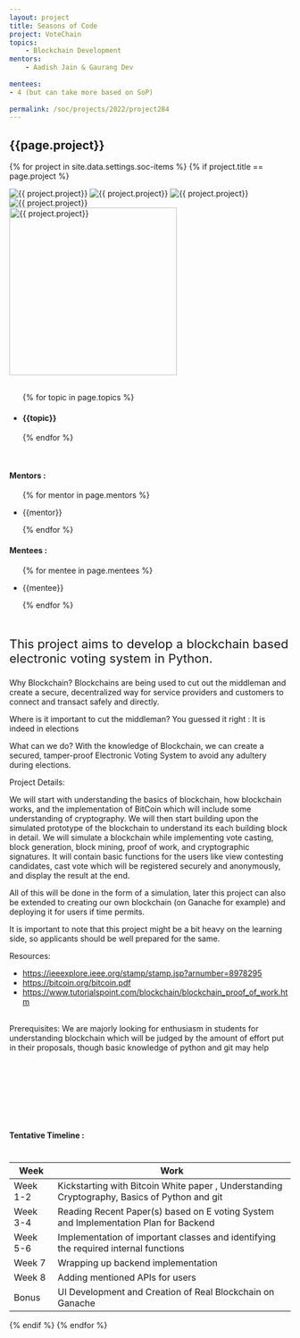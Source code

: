 ```yaml
---
layout: project
title: Seasons of Code
project: VoteChain
topics:
    - Blockchain Development
mentors:
    - Aadish Jain & Gaurang Dev 
    
mentees:
- 4 (but can take more based on SoP)
    
permalink: /soc/projects/2022/project284
---
```


<h2 class="display1 m-3 p-3 text-center project-title">{{page.project}}</h2>

{% for project in site.data.settings.soc-items %}
{% if project.title == page.project %}

<div class ="img-soc d-block"> 
    <img src="{{ site.baseurl }}/{{ project.image }}" alt="{{ project.project}}" class="image-1">
    <img src="{{ site.baseurl }}/{{ project.image }}" alt="{{ project.project}}" class="image-2">
    <img src="{{ site.baseurl }}/{{ project.image }}" alt="{{ project.project}}" class="image-3">
    <img src="{{ site.baseurl }}/{{ project.image }}" alt="{{ project.project}}" class="image-4">
</div>
<div class = "mobile-img-soc">
  <img src="{{ site.baseurl }}/{{ project.image }}"  width = "300" height="300" alt="{{ project.project}}" class="border rounded">
  </div>
<div >
    <br>
    <ul>
        {% for topic in page.topics %}
        <li><h4 class="text-primary text-center topics">{{topic}}</h4></li>
        {% endfor %}
    </ul>
    <br>
    <h4 class="display3  ">Mentors :</h4> 
    <ul>
        {% for mentor in page.mentors %}
        <li><p class="lead">{{mentor}}</p></li>
        {% endfor %}
    </ul>
    <h4 class="display3  ">Mentees :</h4> 
    <ul>
        {% for mentee in page.mentees %}
        <li><p class="lead">{{mentee}}</p></li>
        {% endfor %}
    </ul>
</div>
<div class = "project-desc" style = "margin-bottom: 140px">
    <p class="display3" style = "font-size:22px;" >
        <br>
        This project aims to develop a blockchain based electronic voting system in Python.

Why Blockchain?
Blockchains are being used to cut out the middleman and create a secure, decentralized way for service providers and customers to connect and transact safely and directly.

Where is it important to cut the middleman? You guessed it right : It is indeed in elections

What can we do?
With the knowledge of Blockchain, we can create a secured, tamper-proof Electronic Voting System to avoid any adultery during elections.

Project Details:

We will start with understanding the basics of blockchain, how blockchain works, and the
implementation of BitCoin which will include some understanding of cryptography. We will then start building upon the simulated prototype of the blockchain to understand its each building block in detail. We will simulate a blockchain while implementing vote casting, block generation, block mining, proof of work, and cryptographic signatures. It will contain basic functions for the users like view contesting candidates, cast vote which will be registered securely and anonymously, and display the result at the end.

All of this will be done in the form of a simulation, later this project can also be extended to creating our own blockchain (on Ganache for example) and deploying it for users if time permits.

It is important to note that this project might be a bit heavy on the learning side, so applicants should be well prepared for the same.


Resources:
- <a href="https://ieeexplore.ieee.org/stamp/stamp.jsp?arnumber=8978295">https://ieeexplore.ieee.org/stamp/stamp.jsp?arnumber=8978295</a>
- <a href="https://bitcoin.org/bitcoin.pdf">https://bitcoin.org/bitcoin.pdf</a>
- <a href="https://www.tutorialspoint.com/blockchain/blockchain_proof_of_work.htm">https://www.tutorialspoint.com/blockchain/blockchain_proof_of_work.htm</a>
<br>
Prerequisites:
We are majorly looking for enthusiasm in students for understanding blockchain which will be judged by the amount of effort put in their proposals, though basic knowledge of python and git may help

<br>
    </p>
</div>
<div class = "d-flex flex-wrap">
<div>
    <h4 class="display3" style="margin:40px 0px 40px 0px;">Tentative Timeline :</h4>
    <table class="table table-striped">
    <thead>
        <tr>
        <th>Week</th>
        <th>Work</th>
        </tr>
    </thead>
    <tbody>
    <tr>
      <td  >Week 1-2</td>
      <td>Kickstarting with Bitcoin White paper , Understanding Cryptography, Basics of Python and git</td>
    </tr>
    <tr>
      <td>Week 3-4</td>
      <td>Reading Recent Paper(s) based on E voting System and Implementation Plan for Backend</td>
    </tr>
    <tr>
      <td>Week 5-6</td>
      <td>Implementation of important classes and identifying the required internal functions</td>
    </tr>
    <tr>
      <td>Week 7</td>
      <td>Wrapping up backend implementation</td>
    </tr>
    <tr>
      <td>Week 8</td>
      <td>Adding mentioned APIs for users</td>
    </tr>
    <tr>
      <td>Bonus</td>
      <td>UI Development and Creation of Real Blockchain on Ganache</td>
    </tr>
    </tbody>
    </table>
</div>
</div>
{% endif %}
{% endfor %}
 